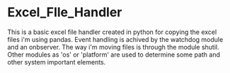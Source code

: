 # Excel_FIle_Handler
This is a basic excel file handler created in python
for copying the excel files i'm using pandas.
Event handling is achived by the watchdog module and an onbserver.
The way i'm moving files is through the module shutil.
Other modules as 'os' or 'platform' are used to determine some path and other system important elements.
